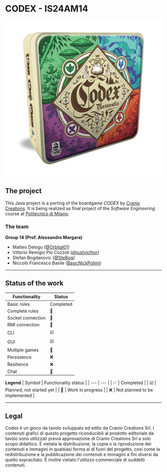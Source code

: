 # CODEX - IS24AM14

![CODEX](.github/img/Codex_box.png)

## The project
This Java project is a porting of the boardgame *CODEX* by [Cranio Creations](https://www.craniocreations.it/prodotto/codex-naturalis). It is being realized as final project of the *Software Engineering* course at [Politecnico di Milano](https://www.polimi.it). 

### The team
**Group 14 (Prof. Alessandro Margara)**
- Matteo Delogu ([@Orbital01](https://github.com/Orbital01))
- Vittorio Remigio Pio Cozzoli ([@justvicthor](https://github.com/justvicthor))
- Stefan Bogdanovic ([@SteBog](https://github.com/SteBog))
- Niccolò Francesco Basile ([BasicNickPolimi](https://github.com/BasicNickPolimi))

---

## Status of the work
| Functionality | Status | 
| --- | --- |
| Basic rules | Completed |
| Complete rules | :construction: |
| Socket connection | :construction: |
| RMI connection | :construction: |
| CLI | :ballot_box_with_check: |
| GUI | :ballot_box_with_check: |
| Multiple games | :construction:|
| Persistence | :x: |
| Resilience | :x: |
| Chat | :construction: |

**Legend**
| Symbol | Functionality status |
| --- | --- |
| :white_check_mark: | Completed |
| :ballot_box_with_check: | Planned, not started yet | 
| :construction: | Work in progress |
| :x: | Not planned to be implemented |

---

## Legal

Codex è un gioco da tavolo sviluppato ed edito da Cranio Creations Srl. I contenuti grafici di questo progetto riconducibili al prodotto editoriale da tavolo sono utilizzati previa approvazione di Cranio Creations Srl a solo scopo didattico. È vietata la distribuzione, la copia o la riproduzione dei contenuti e immagini in qualsiasi forma al di fuori del progetto, così come la redistribuzione e la pubblicazione dei contenuti e immagini a fini diversi da quello sopracitato. È inoltre vietato l'utilizzo commerciale di suddetti contenuti.

